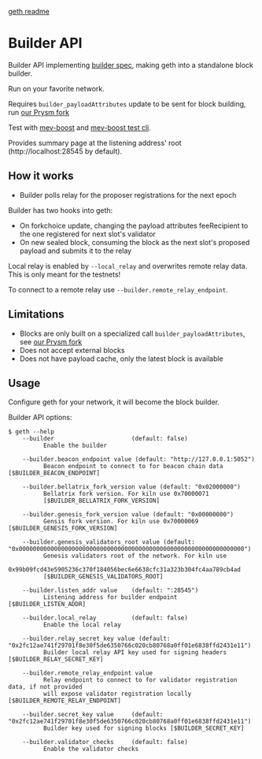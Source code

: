 [geth readme](README.original.md)

# Builder API

Builder API implementing [builder spec](https://github.com/ethereum/builder-specs), making geth into a standalone block builder. 

Run on your favorite network.

Requires `builder_payloadAttributes` update to be sent for block building, run [our Prysm fork](https://github.com/flashbots/prysm)

Test with [mev-boost](https://github.com/flashbots/mev-boost) and [mev-boost test cli](https://github.com/flashbots/mev-boost/tree/main/cmd/test-cli).

Provides summary page at the listening address' root (http://localhost:28545 by default).

## How it works

* Builder polls relay for the proposer registrations for the next epoch

Builder has two hooks into geth:
* On forkchoice update, changing the payload attributes feeRecipient to the one registered for next slot's validator
* On new sealed block, consuming the block as the next slot's proposed payload and submits it to the relay

Local relay is enabled by `--local_relay` and overwrites remote relay data. This is only meant for the testnets!  

To connect to a remote relay use `--builder.remote_relay_endpoint`.  

## Limitations

* Blocks are only built on a specialized call `builder_payloadAttributes`, see [our Prysm fork](https://github.com/flashbots/prysm)
* Does not accept external blocks
* Does not have payload cache, only the latest block is available

## Usage

Configure geth for your network, it will become the block builder.

Builder API options:
```
$ geth --help
    --builder                      (default: false)
          Enable the builder
   
    --builder.beacon_endpoint value (default: "http://127.0.0.1:5052")
          Beacon endpoint to connect to for beacon chain data [$BUILDER_BEACON_ENDPOINT]
   
    --builder.bellatrix_fork_version value (default: "0x02000000")
          Bellatrix fork version. For kiln use 0x70000071
          [$BUILDER_BELLATRIX_FORK_VERSION]
   
    --builder.genesis_fork_version value (default: "0x00000000")
          Gensis fork version. For kiln use 0x70000069 [$BUILDER_GENESIS_FORK_VERSION]
   
    --builder.genesis_validators_root value (default: "0x0000000000000000000000000000000000000000000000000000000000000000")
          Genesis validators root of the network. For kiln use
          0x99b09fcd43e5905236c370f184056bec6e6638cfc31a323b304fc4aa789cb4ad
          [$BUILDER_GENESIS_VALIDATORS_ROOT]
   
    --builder.listen_addr value    (default: ":28545")
          Listening address for builder endpoint [$BUILDER_LISTEN_ADDR]
   
    --builder.local_relay          (default: false)
          Enable the local relay
   
    --builder.relay_secret_key value (default: "0x2fc12ae741f29701f8e30f5de6350766c020cb80768a0ff01e6838ffd2431e11")
          Builder local relay API key used for signing headers [$BUILDER_RELAY_SECRET_KEY]
   
    --builder.remote_relay_endpoint value
          Relay endpoint to connect to for validator registration data, if not provided
          will expose validator registration locally [$BUILDER_REMOTE_RELAY_ENDPOINT]
   
    --builder.secret_key value     (default: "0x2fc12ae741f29701f8e30f5de6350766c020cb80768a0ff01e6838ffd2431e11")
          Builder key used for signing blocks [$BUILDER_SECRET_KEY]
   
    --builder.validator_checks     (default: false)
          Enable the validator checks
```
